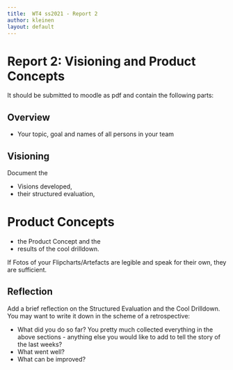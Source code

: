 ```yaml
---
title:  WT4 ss2021 - Report 2
author: kleinen
layout: default
---
```



# Report 2: Visioning and Product Concepts

It should be submitted to moodle as pdf and contain the following parts:

## Overview
- Your topic, goal and names of all persons in your team

## Visioning

Document the
- Visions developed,
- their structured evaluation,


# Product Concepts

- the Product Concept and the
- results of the cool drilldown.

If Fotos of your Flipcharts/Artefacts are legible and speak for their own,
they are sufficient.


## Reflection


Add a brief reflection on the Structured Evaluation and the Cool Drilldown.
You may want to write it down in the scheme of a retrospective:

- What did you do so far? You pretty much collected everything in the above
  sections - anything else you would like to add to tell the story of the last weeks?
- What went well?
- What can be improved?

